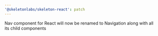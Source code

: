 ```yaml
---
'@skeletonlabs/skeleton-react': patch
---
```


Nav component for React will now be renamed to Navigation along with all its child components
